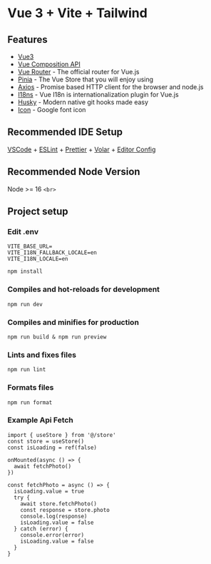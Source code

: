 # Vue 3 + Vite + Tailwind

## Features

- [Vue3](https://vuejs.org/)
- [Vue Composition API](https://vuejs.org/api/composition-api-setup.html)
- [Vue Router](https://router.vuejs.org/) - The official router for Vue.js
- [Pinia](https://pinia.vuejs.org/) - The Vue Store that you will enjoy using
- [Axios](https://axios-http.com/) - Promise based HTTP client for the browser and node.js
- [I18ns](https://vue-i18n.intlify.dev/) - Vue I18n is internationalization plugin for Vue.js
- [Husky](https://typicode.github.io/husky/) - Modern native git hooks made easy
- [Icon](https://fonts.google.com/icons) - Google font icon

## Recommended IDE Setup

[VSCode](https://code.visualstudio.com/) + [ESLint](https://marketplace.visualstudio.com/items?itemName=dbaeumer.vscode-eslint) + [Prettier](https://marketplace.visualstudio.com/items?itemName=esbenp.prettier-vscode) + [Volar](https://marketplace.visualstudio.com/items?itemName=Vue.volar) + [Editor Config](https://marketplace.visualstudio.com/items?itemName=EditorConfig.EditorConfig)

## Recommended Node Version

Node >= 16
`<br>`

## Project setup

### Edit .env

```
VITE_BASE_URL=
VITE_I18N_FALLBACK_LOCALE=en
VITE_I18N_LOCALE=en
```

```
npm install
```

### Compiles and hot-reloads for development

```
npm run dev
```

### Compiles and minifies for production

```
npm run build & npm run preview
```

### Lints and fixes files

```
npm run lint
```

### Formats files

```
npm run format
```

### Example Api Fetch
```
import { useStore } from '@/store'
const store = useStore()
const isLoading = ref(false)

onMounted(async () => {
  await fetchPhoto()
})

const fetchPhoto = async () => {
  isLoading.value = true
  try {
    await store.fetchPhoto()
    const response = store.photo
    console.log(response)
    isLoading.value = false
  } catch (error) {
    console.error(error)
    isLoading.value = false
  }
}
```